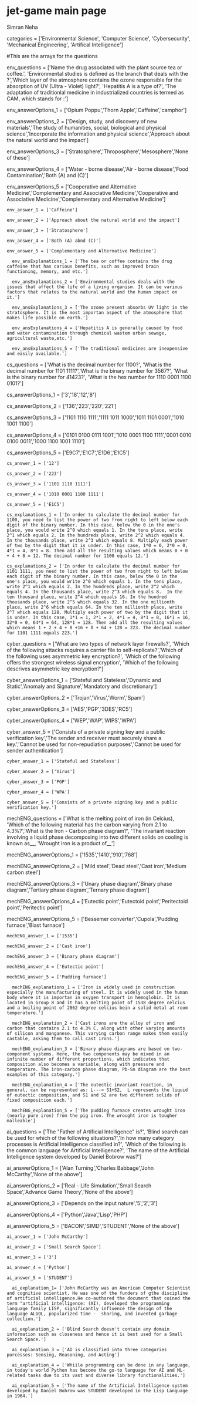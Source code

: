 # jet-game main page
Simran
Neha

categories = ['Environmental Science', 'Computer Science', 'Cybersecurity', 'Mechanical Engineering', 'Artifical Intelligence']

#This are the arrays for the questions

env_questions = ['Name the drug associated with the plant source tea or coffee.', 'Environmental studies is defined as the branch that deals with the ?','Which layer of the atmosphere contains the ozone responsible for the absorption of UV (Ultra - Violet) light?', 'Hepatitis A is a type of?', 'The adaptation of traditionlal medicine in industrialized countries is termed as CAM, which stands for :']

  env_answerOptions_1 = ['Opium Poppu','Thorn Apple','Caffeine','camphor']

  env_answerOptions_2 = ['Design, study, and discovery of new materials','The study of humanities, social, biological and physical science','Incorporate                        the information and physical science','Approach about the natural world and the impact']

  env_answerOptions_3 = ['Stratosphere','Throposphere','Mesosphere','None of these']

  env_answerOptions_4 = ['Water - borne disease','Air - borne disease','Food Contamination','Both (A) and (C)']

  env_answerOptions_5 = ['Cooperative and Alternative Medicine','Complementary and Associative Medicine','Cooperative and Associative Medicine','Complementary and Alternative Medicine']

    env_answer_1 = ['Caffeine']

    env_answer_2 = ['Approach about the natural world and the impact']

    env_answer_3 = ['Stratosphere']

    env_answer_4 = ['Both (A) abnd (C)']

    env_answer_5 = ['Complementary and Alternative Medicine']

      env_ansExplanations_1 = ['The tea or coffee contains the drug caffeine that has carious benefits, such as improved brain functioning, memory, and etc.']

      env_ansExplanations_2 = ['Environmental studies deals with the issues that affect the life of a living organism. It can be various factors that relates to the natural world and the human impact on it.']

      env_ansExplanations_3 = ['The ozone present absorbs UV light in the stratosphere. It is the most importan aspect of the atmosphere that makes life possible on earth.']

      env_ansExplanations_4 = ['Hepatitis A is generally caused by food and water contamination through chemical wastem urban sewage, agricultural waste,etc.']

      env_ansExplanations_5 = ['The traditional medicines are inexpensive and easily available.']

cs_questions = ['What is the decimal number for 1100?', 'What is the decimal number for 1101 1111?','What is the binary number for 3567?', 'What is the binary number for 41423?', 'What is the hex number for 1110 0001 1100 0101?']

  cs_answerOptions_1 = ['3','18','12','8']

  cs_answerOptions_2 = ['136','223','220','221']

  cs_answerOptions_3 = ['1101 1110 1111','1111 1011 1000','1011 1101 0001','1010 1001 1100']

  cs_answerOptions_4 = ['0101 0100 0111 1001','1010 0001 1100 1111','0001 0010 0100 0011','1000 1100 1001 1110']

  cs_answerOptions_5 = ['E9C7','E1C7','E1D6','E1C5']

    cs_answer_1 = ['12'] 

    cs_answer_2 = ['223'] 

    cs_answer_3 = ['1101 1110 1111'] 

    cs_answer_4 = ['1010 0001 1100 1111']  

    cs_answer_5 = ['E1C5'] 
    
    cs_explanations_1 = ['In order to calculate the decimal number for 1100, you need to list the power of two from right to left below each digit of the binary number. In this case, below the 0 in the one's place, you would write 2^0 which equals 1. In the tens place, write 2^1 which equals 2. In the hundreds place, write 2^2 which equals 4. In the thousands place, write 2^3 which equals 8. Multiply each power of two by the digit that it is under. In this case, 1*0 = 0, 2*0 = 0, 4*1 = 4, 8*1 = 8. Then add all the resulting values which means 0 + 0 + 4 + 8 = 12. The decimal number for 1100 equals 12.']
    
    cs_explanations_2 = ['In order to calculate the decimal number for 1101 1111, you need to list the power of two from right to left below each digit of the binary number. In this case, below the 0 in the one's place, you would write 2^0 which equals 1. In the tens place, write 2^1 which equals 2. In the hundreds place, write 2^2 which equals 4. In the thousands place, write 2^3 which equals 8.  In the ten thousand place, write 2^4 which equals 16. In the hundred thousands place, write 2^5 which equals 32. In the one millionth place, write 2^6 which equals 64. In the ten millionth place, write 2^7 which equals 128. Multiply each power of two by the digit that it is under. In this case, 1*1 = 1, 2*1 = 2, 4*1 = 4, 8*1 = 8, 16*1 = 16, 32*0 = 0, 64*1 = 64, 128*1 = 128. Then add all the resulting values which means 1 + 2 + 4 + 8 +16 + 0 + 64 + 128 = 223. The decimal number for 1101 1111 equals 223.']

cyber_questions = ['What are two types of network layer firewalls?', 'Which of the following attacks requires a carrier file to self-replicate?','Which of the following uses asymmetric key encryption?', 'Which of the following offers the strongest wireless signal encryption', 'Which of the following descrives asymmetric key encryption?']

  cyber_answerOptions_1 = ['Stateful and Stateless','Dynamic and Static','Anomaly and Signature','Mandatory and discretionary']

  cyber_answerOptions_2 = ['Trojan','Virus','Worm','Spam']

  cyber_answerOptions_3 = ['AES','PGP','3DES','RC5']

  cyber_answerOptions_4 = ['WEP','WAP','WIPS','WPA']

  cyber_answer_5 = ['Consists of a private signing key and a public verification key','The sender and receiver must securely share a key.','Cannot be used for non-repudiation purposes','Cannot be used for sender authentication']

    cyber_answer_1 = ['Stateful and Stateless']

    cyber_answer_2 = ['Virus']

    cyber_answer_3 = ['PGP']

    cyber_answer_4 = ['WPA']

    cyber_answer_5 = ['Consists of a private signing key and a public verification key.']

mechENG_questions = ['What is the melting point of iron (in Celcius), 'Which of the following material has the carbon varying from 2.1 to 4.3%?','What is the Iron - Carbon phase diagram?', 'The invariant reaction involving a liquid phase decomposing into two different solids on cooling is known as__, 'Wrought iron is a product of__']

  mechENG_answerOptions_1 = ['1535','1410','910','768']

  mechENG_answerOptions_2 = ['Mild steel','Dead steel','Cast iron','Medium carbon steel']
  
  mechENG_answerOptions_3 = ['Unary phase diagram','Binary phase diagram','Tertiary phase diagram','Ternary phase diagram']

  mechENG_answerOptions_4 = ['Eutectic point','Eutectoid point','Peritectoid point','Peritectic point']

  mechENG_answerOptions_5 = ['Bessemer converter','Cupola','Pudding furnace','Blast furnace']

    mechENG_answer_1 = ['1535']

    mechENG_answer_2 = ['Cast iron']

    mechENG_answer_3 = ['Binary phase diagram']

    mechENG_answer_4 = ['Eutectic point']

    mechENG_answer_5 = ['Pudding furnace']

      mechENG_explanations_1 = ['Iron is widely used in construction especially the manufacturing of steel. It is widely used in the human body where it is importan in oxygen transport in hemoglobin. It is located in Group 8 and it has a melting point of 1538 degree celcius and a boiling point of 2862 degree celcius bein a solid metal at room temperature.']

      mechENG_explanation_2 = ['Cast irons are the alloy of iron and carbon that contains 2.1 to 4.3% C, along with other varying amounts of silicon and manganese. This varying carbon range makes them easily castable, asking them to call cast irons.']

      mechENG_explanation_3 = ['Binary phase diagrams are based on two-component systems. Here, the two components may be mixed in an infinite number of different proportions, which indicates that composition also becomes a variable, along with pressure and temperature. The iron-carbon phase diagram, Pb-Sn diagram are the best examples of this category.']

      mechENG_explanation_4 = ['The eutectic invariant reaction, in general, can be represented as: L---> S1+S2,  L represents the liquid of eutectic composition, and S1 and S2 are two different solids of fixed composition each.']

      mechENG_explanation_5 = ['The pudding furnace creates wrought iron (nearly pure iron) from the pig iron. The wrought iron is tougher malleable']

ai_questions = ['The "Father of Artificial Intelligence" is?', 'Blind search can be used for which of the following situations?','In how many category processes is Artificial Intelligence classified in?', 'Which of the following is the common language for Artificial Intelligence?', 'The name of the Artificial Intelligence system developed by Daniel Bobrow was?']

  ai_answerOptions_1 = ['Alan Turning','Charles Babbage','John McCarthy','None of the above']

  ai_answerOptions_2 = ['Real - Life Simulation','Small Search Space','Advance Game Theory','None of the above']

  ai_answerOptions_3 = ['Depends on the input nature','5','2','3']

  ai_answerOptions_4 = ['Python','Java','Lisp','PHP']

  ai_answerOptions_5 = ['BACON','SIMD','STUDENT','None of the above']

    ai_answer_1 = ['John McCarthy']

    ai_answer_2 = ['Small Search Space']

    ai_answer_3 = ['3']

    ai_answer_4 = ['Python']

    ai_answer_5 = ['STUDENT']
    
      ai_explanation_1= ['John McCarthy was an American Computer Scientist and cognitive scientist. He was one of the funders of gthe discipline of artificial intelligence.He co-authored the document that coined the term "artificial intelligence: (AI), developed the programming language family LISP, significantly influence the design of the language ALGOL, popularized time -  sharing, and invented garbage collection.']
      
      ai_explanation_2 = ['Blind Search doesn't contain any domain information such as closeness and hence it is best used for a Small Search Space.']
      
      ai_explanation_3 = ['AI is classified into three categories porcesses: Sensing, Reasoning, and Acting']
      
      ai_explanation_4 = ['Whiile programming can be done in any language, in today's world Python has become the go-to language for AI and ML-related tasks due to its vast and diverse library functionalities.']
      
      ai_explanation_5 = ['The name of the Artificial Intelligence system developed by Daniel Bobrow was STUDENT developed in the Lisp Language in 1964.']
      
      





